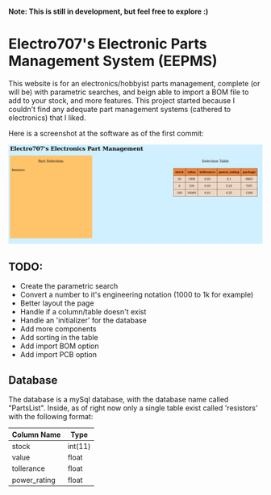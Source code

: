 #### Note: This is still in development, but feel free to explore :)


# Electro707's Electronic Parts Management System (EEPMS)

This website is for an electronics/hobbyist parts management, complete (or will be) with parametric searches, and beign able to import a BOM file to add to your stock, and more features. This project started because I couldn't find any adequate part management systems (cathered to electronics) that I liked.

Here is a screenshot at the software as of the first commit:

![First Commit Image](documentation/images/Screenshot_20200614_040521.png)

## TODO:

- Create the parametric search
- Convert a number to it's engineering notation (1000 to 1k for example)
- Better layout the page
- Handle if a column/table doesn't exist
- Handle an 'initializer' for the database
- Add more components
- Add sorting in the table
- Add import BOM option
- Add import PCB option

## Database

The database is a mySql database, with the database name called "PartsList". Inside, as of right now only a single table exist called 'resistors' with the following format:

|Column Name|Type|
|-----------|----|
|stock|int(11)|
|value|float|
|tollerance|float|
|power_rating|float|	
